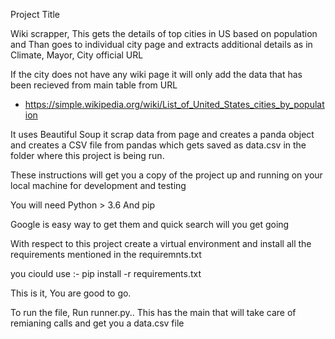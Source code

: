 Project Title

Wiki scrapper, This gets the details of top cities in US based on population and Than goes to individual city page 
and extracts additional details as in Climate, Mayor, City official URL

If the city does not have any wiki page it will only add the data that has been recieved from main table from URL 
- https://simple.wikipedia.org/wiki/List_of_United_States_cities_by_population

It uses Beautiful Soup it scrap data from page and creates a panda object and creates a CSV file from pandas which 
gets saved as data.csv in the folder where this project is being run.


These instructions will get you a copy of the project up and running on your local machine for development and testing

You will need Python > 3.6
And pip

Google is easy way to get them and quick search will you get going

With respect to this project create a virtual environment and install all the requirements mentioned in the 
requiremnts.txt

you ciould use :- 
pip install -r requirements.txt

This is it, You are good to go.

To run the file, Run runner.py.. This has the main that will take care of remianing calls and get you a data.csv file
